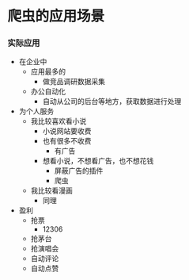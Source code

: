 # 爬虫的应用场景





### 实际应用

- 在企业中
  - 应用最多的
    - 做竞品调研数据采集
  - 办公自动化
    - 自动从公司的后台等地方，获取数据进行处理
- 为个人服务
  - 我比较喜欢看小说
    - 小说网站要收费
    - 也有很多不收费
      - 有广告
    - 想看小说，不想看广告，也不想花钱
      - 屏蔽广告的插件
      - 爬虫
  - 我比较看漫画
    - 同理
- 盈利
  - 抢票
    - 12306
  - 抢茅台
  - 抢演唱会
  - 自动评论
  - 自动点赞